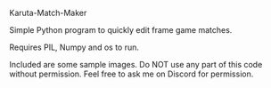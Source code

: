 Karuta-Match-Maker

Simple Python program to quickly edit frame game matches. 

Requires PIL, Numpy and os to run. 

Included are some sample images.
Do NOT use any part of this code without permission. Feel free to ask me on Discord for permission.
